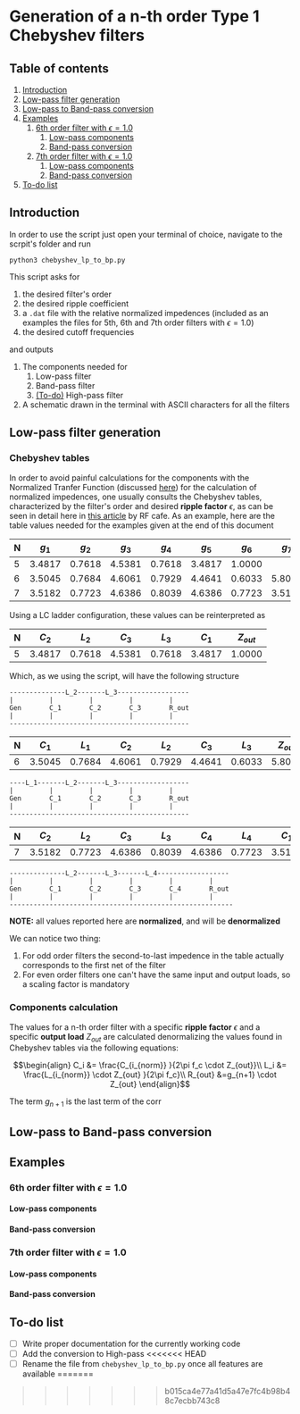 # Generation of a n-th order Type 1 Chebyshev filters

## Table of contents
1. [Introduction](#Introducyion)
1. [Low-pass filter generation](#Low-pass-filter-generation)
2. [Low-pass to Band-pass conversion](#Low-pass-to-Band-pass-conversion)
3. [Examples](#Examples)
	1. [6th order filter with $\epsilon=1.0$](#7th-order-filter-with-epsilon10)
		1. [Low-pass components](#Low-pass-components)
		2. [Band-pass conversion](#Band-pass-conversion)
	2. [7th order filter with $\epsilon=1.0$](#7th-order-filter-with-epsilon10)
		1. [Low-pass components](#Low-pass-components)
		2. [Band-pass conversion](#Band-pass-conversion)
4.  [To-do list](#To-do-list)


## Introduction

In order to use the script just open your terminal of choice, navigate to the scrpit's folder and run

````
python3 chebyshev_lp_to_bp.py
````

This script asks for

1. the desired filter's order 
2. the desired ripple coefficient
3. a ``.dat`` file with the relative normalized impedences (included as an examples the files for 5th, 6th and 7th order filters with $\epsilon =1.0$)
4. the desired cutoff frequencies

and outputs

1. The components needed for
	1. Low-pass filter
	2. Band-pass filter
	3. [(To-do)](#to-do) High-pass filter
2. A schematic drawn in the terminal with ASCII characters for all the filters

## Low-pass filter generation

### Chebyshev tables

In order to avoid painful calculations for the components with the Normalized Tranfer Function (discussed [here](https://github.com/Squar3wave/python_chebyshev/tree/master/1_pole_calculator)) for the calculation of normalized impedences, one usually consults the Chebyshev tables, characterized by the filter's order and desired **ripple factor** $\epsilon$, as can be seen in detail here in [this article](https://www.rfcafe.com/references/electrical/cheby-proto-values.htm) by RF cafe. As an example, here are the table values needed for the examples given at the end of this document

|  N  | $g_1$  | $g_2$  | $g_3$  | $g_4$  | $g_5$  | $g_6$  | $g_7$  | $g_8$  |
|-----|--------|--------|--------|--------|--------|--------|--------|--------|
|  5  | 3.4817 | 0.7618 | 4.5381 | 0.7618 | 3.4817 | 1.0000 |        |        |
|  6  | 3.5045 | 0.7684 | 4.6061 | 0.7929 | 4.4641 | 0.6033 | 5.8095 |        |
|  7  | 3.5182 | 0.7723 | 4.6386 | 0.8039 | 4.6386 | 0.7723 | 3.5182 | 1.0000 |

Using a LC ladder configuration, these values can be reinterpreted as

|  N  | $C_2$  | $L_2$  | $C_3$  | $L_3$  | $C_1$  | $Z_{out}$  |
|-----|--------|--------|--------|--------|--------|------------|
|  5  | 3.4817 | 0.7618 | 4.5381 | 0.7618 | 3.4817 |   1.0000   |

Which, as we using the script, will have the following structure

````
--------------L_2-------L_3------------------
|         |         |         |         |
Gen       C_1       C_2       C_3       R_out
|         |         |         |         |
---------------------------------------------
````

|  N  | $C_1$  | $L_1$  | $C_2$  | $L_2$  | $C_3$  | $L_3$  | $Z_{out}$  |
|-----|--------|--------|--------|--------|--------|--------|------------|
|  6  | 3.5045 | 0.7684 | 4.6061 | 0.7929 | 4.4641 | 0.6033 |   5.8095   |

````
----L_1-------L_2-------L_3------------------
|         |         |         |         |
Gen       C_1       C_2       C_3       R_out
|         |         |         |         |
---------------------------------------------

````


|  N  | $C_2$  | $L_2$  | $C_3$  | $L_3$  | $C_4$  | $L_4$  | $C_1$  | $Z_{out}$  |
|-----|--------|--------|--------|--------|--------|--------|--------|--------|
|  7  | 3.5182 | 0.7723 | 4.6386 | 0.8039 | 4.6386 | 0.7723 | 3.5182 | 1.0000 |

````
--------------L_2-------L_3-------L_4------------------
|         |         |         |         |         |
Gen       C_1       C_2       C_3       C_4       R_out
|         |         |         |         |         |
--------------------------------------------------------

````


**NOTE:** all values reported here are **normalized**, and will be **denormalized**

We can notice two thing:

1. For odd order filters the second-to-last impedence in the table actually corresponds to the first net of the filter
2. For even order filters one can't have the same input and output loads, so a scaling factor is mandatory

### Components calculation

The values for a n-th order filter with a specific **ripple factor** $\epsilon$ and a specific **output load** $Z_{out}$ are calculated denormalizing the values found in Chebyshev tables via the following equations:

$$\begin{align}
C_i &= \frac{C_{i_{norm}} }{2\pi f_c \cdot Z_{out}}\\
L_i &= \frac{L_{i_{norm}} \cdot Z_{out} }{2\pi f_c}\\
R_{out} &=g_{n+1} \cdot Z_{out}
\end{align}$$

The term $g_{n+1}$ is the last term of the corr


## Low-pass to Band-pass conversion

## Examples

### 6th order filter with $\epsilon=1.0$

#### Low-pass components
#### Band-pass conversion

### 7th order filter with $\epsilon=1.0$

#### Low-pass components
#### Band-pass conversion

## To-do list

- [ ] Write proper documentation for the currently working code
- [ ] Add the conversion to High-pass
<<<<<<< HEAD
- [ ] Rename the file from ``chebyshev_lp_to_bp.py`` once all features are available
=======
>>>>>>> b015ca4e77a41d5a47e7fc4b98b48c7ecbb743c8
